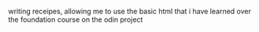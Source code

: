 writing receipes, allowing me to use the basic html that i have learned over the foundation course on the odin project 
